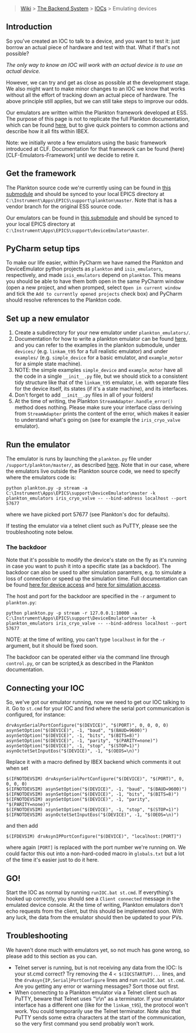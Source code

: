 > [Wiki](Home) > [The Backend System](The-Backend-System) > [IOCs](IOCs) > Emulating devices

## Introduction

So you've created an IOC to talk to a device, and you want to test it: just borrow an actual piece of hardware and test with that. What if that's not possible? 

*The only way to know an IOC will work with an actual device is to use an actual device.*

However, we can try and get as close as possible at the development stage. We also might want to make minor changes to an IOC we know that works without all the effort of tracking down an actual piece of hardware. The above principle still applies, but we can still take steps to improve our odds.

Our emulators are written within the Plankton framework developed at ESS. The purpose of this page is not to replicate the full Plankton documentation, which can be found [here](https://github.com/DMSC-Instrument-Data/plankton/blob/master/README.md), but to give quick pointers to common actions and describe how it all fits within IBEX.

Note: we initially wrote a few emulators using the basic framework introduced at CLF. Documentation for that framework can be found (here)[CLF-Emulators-Framework] until we decide to retire it.

## Get the framework

The Plankton source code we're currently using can be found in [this submodule](https://github.com/ISISComputingGroup/EPICS-plankton) and should be synced to your local EPICS directory at `C:\Instrument\Apps\EPICS\support\plankton\master`. Note that is has a vendor branch for the original ESS source code.

Our emulators can be found in [this submodule](https://github.com/ISISComputingGroup/EPICS-DeviceEmulator) and should be synced to your local EPICS directory at `C:\Instrument\Apps\EPICS\support\deviceEmulator\master`.

## PyCharm setup tips

To make our life easier, within PyCharm we have named the Plankton and DeviceEmulator python projects as `plankton` and `isis_emulators`, respectively, and made `isis_emulators` depend on `plankton`. This means you should be able to have them both open in the same PyCharm window (open a new project, and when promped, select `Open in current window` and tick the `Add to currently opened projects` check box) and PyCharm should resolve references to the Plankton code.

## Set up a new emulator

1. Create a subdirectory for your new emulator under `plankton_emulators/`.
1. Documentation for how to write a plankton emulator can be found [here](https://github.com/DMSC-Instrument-Data/plankton/blob/master/docs/Contributing.md), and you can refer to the examples in the plankton submodule, under `devices/` (e.g. `linkam_t95` for a full realistic emulator) and under `examples/` (e.g. `simple_device` for a basic emulator, and `example_motor` for a simple state machine).
1. NOTE: the simple examples `simple_device` and `example_motor` have all the code in a single `__init__.py` file, but we should stick to a consistent tidy structure like that of the `linkam_t95` emulator, i.e. with separate files for the device itself, its states (if it's a state machine), and its interfaces.
1. Don't forget to add `__init__.py` files in all of your folders!
1. At the time of writing, the Plankton `StreamAdapter.handle_error()` method does nothing. Please make sure your interface class deriving from `StreamAdapter` prints the content of the error, which makes it easier to understand what's going on (see for example the `iris_cryo_valve` emulator).

## Run the emulator

The emulator is runs by launching the `plankton.py` file under `/support/plankton/master/`, as described [here](https://github.com/DMSC-Instrument-Data/plankton/blob/master/docs/AdapterSpecifics.md). Note that in our case, where the emulators live outside the Plankton source code, we need to specify where the emulators code is:

```
python plankton.py -p stream -a C:\Instrument\Apps\EPICS\support\DeviceEmulator\master -k plankton_emulators iris_cryo_valve -- --bind-address localhost --port 57677
```

where we have picked port 57677 (see Plankton's doc for defaults).

If testing the emulator via a telnet client such as PuTTY, please see the troubleshooting note below.

### The backdoor

Note that it's possible to modify the device's state on the fly as it's running in case you want to push it into a specific state (as a backdoor). The backdoor can also be used to alter simulation paramters, e.g. to simulate a loss of connection or speed up the simulation time. Full documentation can be found [here for device access](https://github.com/DMSC-Instrument-Data/plankton/blob/master/docs/RemoteAccessDevices.md) and [here for simulation access](https://github.com/DMSC-Instrument-Data/plankton/blob/master/docs/RemoteAccessSimulation.md).

The host and port for the backdoor are specified in the `-r` argument to `plankton.py`:

```
python plankton.py -p stream -r 127.0.0.1:10000 -a C:\Instrument\Apps\EPICS\support\DeviceEmulator\master -k plankton_emulators iris_cryo_valve -- --bind-address localhost --port 57677
```

NOTE: at the time of writing, you can't type `localhost` in for the `-r` argument, but it should be fixed soon.

The backdoor can be operated either via the command line through `control.py`, or can be scripted,k as described in the Plankton documentation.

## Connecting your IOC

So, we've got our emulator running, now we need to get our IOC talking to it. Go to `st.cmd` for your IOC and find where the serial port communication is configured, for instance:

```
drvAsynSerialPortConfigure("$(DEVICE)", "$(PORT)", 0, 0, 0, 0)
asynSetOption("$(DEVICE)", -1, "baud", "$(BAUD=9600)")
asynSetOption("$(DEVICE)", -1, "bits", "$(BITS=8)")
asynSetOption("$(DEVICE)", -1, "parity", "$(PARITY=none)")
asynSetOption("$(DEVICE)", -1, "stop", "$(STOP=1)")
asynOctetSetInputEos("$(DEVICE)", -1, "$(OEOS=\n)")
```

Replace it with a macro defined by IBEX backend which comments it out when set

```
$(IFNOTDEVSIM) drvAsynSerialPortConfigure("$(DEVICE)", "$(PORT)", 0, 0, 0, 0)
$(IFNOTDEVSIM) asynSetOption("$(DEVICE)", -1, "baud", "$(BAUD=9600)")
$(IFNOTDEVSIM) asynSetOption("$(DEVICE)", -1, "bits", "$(BITS=8)")
$(IFNOTDEVSIM) asynSetOption("$(DEVICE)", -1, "parity", "$(PARITY=none)")
$(IFNOTDEVSIM) asynSetOption("$(DEVICE)", -1, "stop", "$(STOP=1)")
$(IFNOTDEVSIM) asynOctetSetInputEos("$(DEVICE)", -1, "$(OEOS=\n)")
```

and then add

```
$(IFDEVSIM) drvAsynIPPortConfigure("$(DEVICE)", "localhost:[PORT]")
```

where again `[PORT]` is replaced with the port number we're running on. We could factor this out into a non-hard-coded macro in `globals.txt` but a lot of the time it's easier just to do it here.

## GO!

Start the IOC as normal by running `runIOC.bat st.cmd`. If everything's hooked up correctly, you should see a `Client connected` message in the emulated device console. At the time of writing, Plankton emulators don't echo requests from the client, but this should be implemented soon. With any luck, the data from the emulator should then be updated to your PVs.

## Troubleshooting

We haven't done much with emulators yet, so not much has gone wrong, so please add to this section as you can.

* Telnet server is running, but is not receiving any data from the IOC: Is your st.cmd correct? Try removing the 4 `< $(IOCSTARTUP)...` lines, and the `drvAsyn{IP,Serial}PortConfigure` lines and run `runIOC.bat st.cmd`. Are you getting any error or warning messages? Sort those out first.
* When connecting to a Plankton emulator via a Telnet client such as PuTTY, beware that Telnet uses "\r\n" as a terminator. If your emulator interface has a different one (like for the `linkam_t95`), the protocol won't work. You could temporarily use the Telnet terminator. Note also that PuTTY sends some extra characters at the start of the communication, so the very first command you send probably won't work.